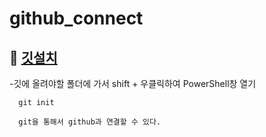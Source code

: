 # github_connect

## 🛀 [깃설치](https://git-scm.com/download/win)

-깃에 올려야할 폴더에 가서 shift + 우클릭하여 PowerShell창 열기

      git init

      git을 통해서 github과 연결할 수 있다.




